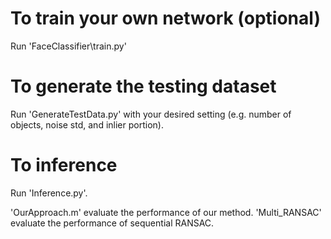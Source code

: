 # To train your own network (optional)
Run 'FaceClassifier\train.py'

# To generate the testing dataset
Run 'GenerateTestData.py' with your desired setting (e.g. number of objects, noise std, and inlier portion).

# To inference
Run 'Inference.py'.

'OurApproach.m' evaluate the performance of our method.
'Multi_RANSAC' evaluate the performance of sequential RANSAC.
